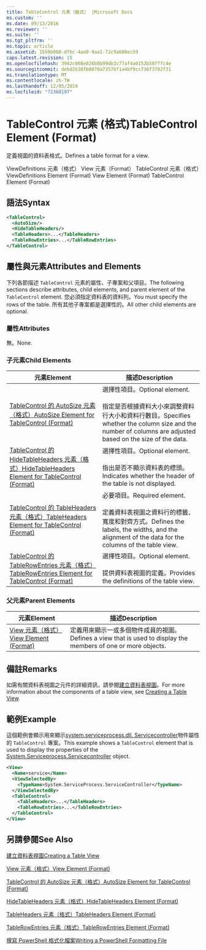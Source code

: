 ```yaml
---
title: TableControl 元素（格式） |Microsoft Docs
ms.custom: ''
ms.date: 09/13/2016
ms.reviewer: ''
ms.suite: ''
ms.tgt_pltfrm: ''
ms.topic: article
ms.assetid: 1550b068-dfbc-4ae0-9aa1-72c9a680ec59
caps.latest.revision: 15
ms.openlocfilehash: 3942c008e026b0b99db3c77af4a0152b50fffc4e
ms.sourcegitcommit: debd2b38fb8070a7357bf1a4bf9cc736f3702f31
ms.translationtype: MT
ms.contentlocale: zh-TW
ms.lasthandoff: 12/05/2019
ms.locfileid: "72368197"
---
```

# <a name="tablecontrol-element-format"></a><span data-ttu-id="78d93-102">TableControl 元素 (格式)</span><span class="sxs-lookup"><span data-stu-id="78d93-102">TableControl Element (Format)</span></span>

<span data-ttu-id="78d93-103">定義視圖的資料表格式。</span><span class="sxs-lookup"><span data-stu-id="78d93-103">Defines a table format for a view.</span></span>

<span data-ttu-id="78d93-104">ViewDefinitions 元素（格式） View 元素（Format） TableControl 元素（格式）</span><span class="sxs-lookup"><span data-stu-id="78d93-104">ViewDefinitions Element (Format) View Element (Format) TableControl Element (Format)</span></span>

## <a name="syntax"></a><span data-ttu-id="78d93-105">語法</span><span class="sxs-lookup"><span data-stu-id="78d93-105">Syntax</span></span>

```xml
<TableControl>
  <AutoSize/>
  <HideTableHeaders/>
  <TableHeaders>...</TableHeaders>
  <TableRowEntries>...</TableRowEntries>
</TableControl>

```

## <a name="attributes-and-elements"></a><span data-ttu-id="78d93-106">屬性與元素</span><span class="sxs-lookup"><span data-stu-id="78d93-106">Attributes and Elements</span></span>

<span data-ttu-id="78d93-107">下列各節描述 `TableControl` 元素的屬性、子專案和父項目。</span><span class="sxs-lookup"><span data-stu-id="78d93-107">The following sections describe attributes, child elements, and parent element of the `TableControl` element.</span></span> <span data-ttu-id="78d93-108">您必須指定資料表的資料列。</span><span class="sxs-lookup"><span data-stu-id="78d93-108">You must specify the rows of the table.</span></span> <span data-ttu-id="78d93-109">所有其他子專案都是選擇性的。</span><span class="sxs-lookup"><span data-stu-id="78d93-109">All other child elements are optional.</span></span>

### <a name="attributes"></a><span data-ttu-id="78d93-110">屬性</span><span class="sxs-lookup"><span data-stu-id="78d93-110">Attributes</span></span>

<span data-ttu-id="78d93-111">無。</span><span class="sxs-lookup"><span data-stu-id="78d93-111">None.</span></span>

### <a name="child-elements"></a><span data-ttu-id="78d93-112">子元素</span><span class="sxs-lookup"><span data-stu-id="78d93-112">Child Elements</span></span>

|<span data-ttu-id="78d93-113">元素</span><span class="sxs-lookup"><span data-stu-id="78d93-113">Element</span></span>|<span data-ttu-id="78d93-114">描述</span><span class="sxs-lookup"><span data-stu-id="78d93-114">Description</span></span>|
|-------------|-----------------|
|[<span data-ttu-id="78d93-115">TableControl 的 AutoSize 元素（格式）</span><span class="sxs-lookup"><span data-stu-id="78d93-115">AutoSize Element for TableControl (Format)</span></span>](./autosize-element-for-tablecontrol-format.md)|<span data-ttu-id="78d93-116">選擇性項目。</span><span class="sxs-lookup"><span data-stu-id="78d93-116">Optional element.</span></span><br /><br /> <span data-ttu-id="78d93-117">指定是否根據資料大小來調整資料行大小和資料行數目。</span><span class="sxs-lookup"><span data-stu-id="78d93-117">Specifies whether the column size and the number of columns are adjusted based on the size of the data.</span></span>|
|[<span data-ttu-id="78d93-118">TableControl 的 HideTableHeaders 元素（格式）</span><span class="sxs-lookup"><span data-stu-id="78d93-118">HideTableHeaders Element for TableControl (Format)</span></span>](./hidetableheaders-element-format.md)|<span data-ttu-id="78d93-119">選擇性項目。</span><span class="sxs-lookup"><span data-stu-id="78d93-119">Optional element.</span></span><br /><br /> <span data-ttu-id="78d93-120">指出是否不顯示資料表的標頭。</span><span class="sxs-lookup"><span data-stu-id="78d93-120">Indicates whether the header of the table is not displayed.</span></span>|
|[<span data-ttu-id="78d93-121">TableControl 的 TableHeaders 元素（格式）</span><span class="sxs-lookup"><span data-stu-id="78d93-121">TableHeaders Element for TableControl (Format)</span></span>](./tableheaders-element-format.md)|<span data-ttu-id="78d93-122">必要項目。</span><span class="sxs-lookup"><span data-stu-id="78d93-122">Required element.</span></span><br /><br /> <span data-ttu-id="78d93-123">定義資料表視圖之資料行的標籤、寬度和對齊方式。</span><span class="sxs-lookup"><span data-stu-id="78d93-123">Defines the labels, the widths, and the alignment of the data for the columns of the table view.</span></span>|
|[<span data-ttu-id="78d93-124">TableControl 的 TableRowEntries 元素（格式）</span><span class="sxs-lookup"><span data-stu-id="78d93-124">TableRowEntries Element for TableControl (Format)</span></span>](./tablerowentries-element-for-tablecontrol-format.md)|<span data-ttu-id="78d93-125">選擇性項目。</span><span class="sxs-lookup"><span data-stu-id="78d93-125">Optional element.</span></span><br /><br /> <span data-ttu-id="78d93-126">提供資料表視圖的定義。</span><span class="sxs-lookup"><span data-stu-id="78d93-126">Provides the definitions of the table view.</span></span>|

### <a name="parent-elements"></a><span data-ttu-id="78d93-127">父元素</span><span class="sxs-lookup"><span data-stu-id="78d93-127">Parent Elements</span></span>

|<span data-ttu-id="78d93-128">元素</span><span class="sxs-lookup"><span data-stu-id="78d93-128">Element</span></span>|<span data-ttu-id="78d93-129">描述</span><span class="sxs-lookup"><span data-stu-id="78d93-129">Description</span></span>|
|-------------|-----------------|
|[<span data-ttu-id="78d93-130">View 元素（格式）</span><span class="sxs-lookup"><span data-stu-id="78d93-130">View Element (Format)</span></span>](./view-element-format.md)|<span data-ttu-id="78d93-131">定義用來顯示一或多個物件成員的視圖。</span><span class="sxs-lookup"><span data-stu-id="78d93-131">Defines a view that is used to display the members of one or more objects.</span></span>|

## <a name="remarks"></a><span data-ttu-id="78d93-132">備註</span><span class="sxs-lookup"><span data-stu-id="78d93-132">Remarks</span></span>

<span data-ttu-id="78d93-133">如需有關資料表視圖之元件的詳細資訊，請參閱[建立資料表視圖](./creating-a-table-view.md)。</span><span class="sxs-lookup"><span data-stu-id="78d93-133">For more information about the components of a table view, see [Creating a Table View](./creating-a-table-view.md).</span></span>

## <a name="example"></a><span data-ttu-id="78d93-134">範例</span><span class="sxs-lookup"><span data-stu-id="78d93-134">Example</span></span>

<span data-ttu-id="78d93-135">這個範例會顯示用來顯示[system.serviceprocess.dll. Servicecontroller](/dotnet/api/System.ServiceProcess.ServiceController)物件屬性的 `TableControl` 專案。</span><span class="sxs-lookup"><span data-stu-id="78d93-135">This example shows a `TableControl` element that is used to display the properties of the [System.Serviceprocess.Servicecontroller](/dotnet/api/System.ServiceProcess.ServiceController) object.</span></span>

```xml
<View>
  <Name>service</Name>
  <ViewSelectedBy>
    <TypeName>System.ServiceProcess.ServiceController</TypeName>
  </ViewSelectedBy>
  <TableControl>
    <TableHeaders>...</TableHeaders>
    <TableRowEntries>...</TableRowEntries>
  </TableControl>
</View>

```

## <a name="see-also"></a><span data-ttu-id="78d93-136">另請參閱</span><span class="sxs-lookup"><span data-stu-id="78d93-136">See Also</span></span>

[<span data-ttu-id="78d93-137">建立資料表視圖</span><span class="sxs-lookup"><span data-stu-id="78d93-137">Creating a Table View</span></span>](./creating-a-table-view.md)

[<span data-ttu-id="78d93-138">View 元素（格式）</span><span class="sxs-lookup"><span data-stu-id="78d93-138">View Element (Format)</span></span>](./view-element-format.md)

[<span data-ttu-id="78d93-139">TableControl 的 AutoSize 元素（格式）</span><span class="sxs-lookup"><span data-stu-id="78d93-139">AutoSize Element for TableControl (Format)</span></span>](./autosize-element-for-tablecontrol-format.md)

[<span data-ttu-id="78d93-140">HideTableHeaders 元素（格式）</span><span class="sxs-lookup"><span data-stu-id="78d93-140">HideTableHeaders Element (Format)</span></span>](./hidetableheaders-element-format.md)

[<span data-ttu-id="78d93-141">TableHeaders 元素（格式）</span><span class="sxs-lookup"><span data-stu-id="78d93-141">TableHeaders Element (Format)</span></span>](./tableheaders-element-format.md)

[<span data-ttu-id="78d93-142">TableRowEntries 元素（格式）</span><span class="sxs-lookup"><span data-stu-id="78d93-142">TableRowEntries Element (Format)</span></span>](./tablerowentries-element-for-tablecontrol-format.md)

[<span data-ttu-id="78d93-143">撰寫 PowerShell 格式化檔案</span><span class="sxs-lookup"><span data-stu-id="78d93-143">Writing a PowerShell Formatting File</span></span>](./writing-a-powershell-formatting-file.md)
